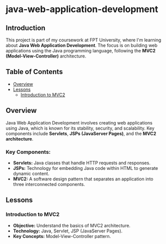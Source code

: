 # java-web-application-development

## Introduction
This project is part of my coursework at FPT University, where I'm learning about **Java Web Application Development**. The focus is on building web applications using the Java programming language, following the **MVC2 (Model-View-Controller)** architecture.

## Table of Contents
- [Overview](#overview)
- [Lessons](#lession)
  - [Introduction to MVC2](#introduction-to-mvc2)

## Overview
Java Web Application Development involves creating web applications using Java, which is known for its stability, security, and scalability. Key components include **Servlets**, **JSPs (JavaServer Pages)**, and the **MVC2 architecture**.

### Key Components:
- **Servlets:** Java classes that handle HTTP requests and responses.
- **JSPs:** Technology for embedding Java code within HTML to generate dynamic content.
- **MVC2:** A software design pattern that separates an application into three interconnected components.

## Lessons

### Introduction to MVC2
- **Objective:** Understand the basics of MVC2 architecture. 
- **Technology:** Java, Servlet, JSP (JavaServer Pages).
- **Key Concepts:** Model-View-Controller pattern.
